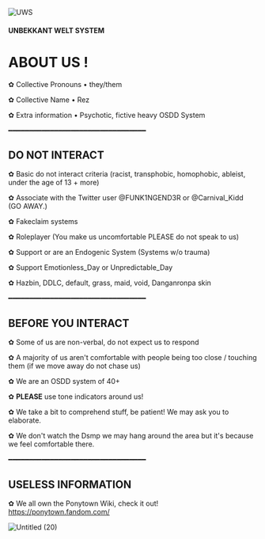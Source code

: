 ![UWS](https://user-images.githubusercontent.com/84343121/130400972-882fbb75-9fef-40b1-b4ba-2c0ef67a109d.jpg)

#### **UNBEKKANT WELT SYSTEM**

# ABOUT US !

✿ Collective Pronouns • they/them

✿ Collective Name • Rez

✿ Extra information  •  Psychotic, fictive heavy OSDD System


━━━━━━━━━━━━━━━━━━━━━━━━━━━━━━━━━

## DO NOT INTERACT 

✿ Basic do not interact criteria (racist, transphobic, homophobic, ableist, under the age of 13 + more)

✿ Associate with the Twitter user @FUNK1NGEND3R or @Carnival_Kidd (GO AWAY.)

✿ Fakeclaim systems

✿ Roleplayer (You make us uncomfortable PLEASE do not speak to us)

✿ Support or are an Endogenic System (Systems w/o trauma)

✿ Support Emotionless_Day or Unpredictable_Day

✿ Hazbin, DDLC, default, grass, maid, void, Danganronpa skin


━━━━━━━━━━━━━━━━━━━━━━━━━━━━━━━━━


## BEFORE YOU INTERACT

✿ Some of us are non-verbal, do not expect us to respond

✿ A majority of us aren't comfortable with people being too close / touching them (if we move away do not chase us)

✿ We are an OSDD system of 40+

✿ **PLEASE** use tone indicators around us!

✿ We take a bit to comprehend stuff, be patient! We may ask you to elaborate. 

✿ We don't watch the Dsmp we may hang around the area but it's because we feel comfortable there.

━━━━━━━━━━━━━━━━━━━━━━━━━━━━━━━━━

## USELESS INFORMATION

✿ We all own the Ponytown Wiki, check it out! https://ponytown.fandom.com/

![Untitled (20)](https://user-images.githubusercontent.com/84343121/130401336-0308714b-ec62-49d5-8d0c-7db99ee509f2.jpg)

